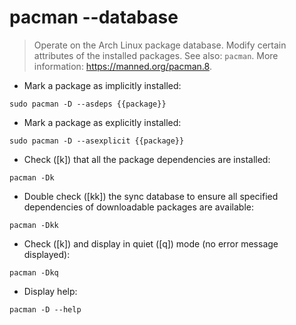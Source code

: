 # pacman --database

> Operate on the Arch Linux package database.
> Modify certain attributes of the installed packages.
> See also: `pacman`.
> More information: <https://manned.org/pacman.8>.

- Mark a package as implicitly installed:

`sudo pacman -D --asdeps {{package}}`

- Mark a package as explicitly installed:

`sudo pacman -D --asexplicit {{package}}`

- Check ([k]) that all the package dependencies are installed:

`pacman -Dk`

- Double check ([kk]) the sync database to ensure all specified dependencies of downloadable packages are available:

`pacman -Dkk`

- Check ([k]) and display in quiet ([q]) mode (no error message displayed):

`pacman -Dkq`

- Display help:

`pacman -D --help`
